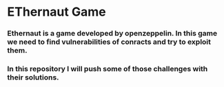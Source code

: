 # EThernaut Game
### Ethernaut is a game developed by openzeppelin. In this game we need to find vulnerabilities of conracts and try to exploit them. 
### In this repository I will push some of those challenges with their solutions.
